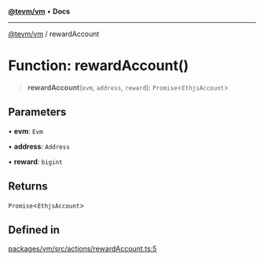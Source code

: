 [**@tevm/vm**](../README.md) • **Docs**

***

[@tevm/vm](../globals.md) / rewardAccount

# Function: rewardAccount()

> **rewardAccount**(`evm`, `address`, `reward`): `Promise`\<`EthjsAccount`\>

## Parameters

• **evm**: `Evm`

• **address**: `Address`

• **reward**: `bigint`

## Returns

`Promise`\<`EthjsAccount`\>

## Defined in

[packages/vm/src/actions/rewardAccount.ts:5](https://github.com/evmts/tevm-monorepo/blob/main/packages/vm/src/actions/rewardAccount.ts#L5)
